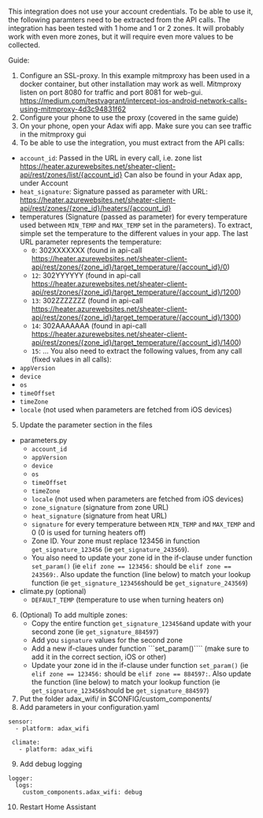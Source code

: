 This integration does not use your account credentials. To be able to use it, the following paramters need to be extracted from the API calls.
The integration has been tested with 1 home and 1 or 2 zones. It will probably  work with even more zones, but it will require even more values to be collected.

Guide:
1. Configure an SSL-proxy. In this example mitmproxy has been used in a docker container, but other installation may work as well. Mitmproxy listen on port 8080 for traffic and port 8081 for web-gui. https://medium.com/testvagrant/intercept-ios-android-network-calls-using-mitmproxy-4d3c94831f62
2. Configure your phone to use the proxy (covered in the same guide)
3. On your phone, open your Adax wifi app. Make sure you can see traffic in the mitmproxy gui
4. To be able to use the integration, you must extract from the API calls:
- ```account_id```: Passed in the URL in every call, i.e. zone list https://heater.azurewebsites.net/sheater-client-api/rest/zones/list/{account_id} Can also be found in your Adax app, under Account
- ```heat_signature```: Signature passed as parameter with URL: https://heater.azurewebsites.net/sheater-client-api/rest/zones/{zone_id}/heaters/{account_id}
- temperatures (Signature (passed as parameter) for every temperature used between ```MIN_TEMP``` and ```MAX_TEMP``` set in the parameters). To extract, simple set the temperature to the different values in your app. The last URL parameter represents the temperature:
  - ```0```: 302XXXXXXX (found in api-call https://heater.azurewebsites.net/sheater-client-api/rest/zones/{zone_id}/target_temperature/{account_id}/0)
  - ```12```: 302YYYYYY (found in api-call https://heater.azurewebsites.net/sheater-client-api/rest/zones/{zone_id}/target_temperature/{account_id}/1200)
  - ```13```: 302ZZZZZZZ (found in api-call https://heater.azurewebsites.net/sheater-client-api/rest/zones/{zone_id}/target_temperature/{account_id}/1300)
  - ```14```: 302AAAAAAA (found in api-call https://heater.azurewebsites.net/sheater-client-api/rest/zones/{zone_id}/target_temperature/{account_id}/1400)
  - ```15```: ...
You also need to extract the following values, from any call (fixed values in all calls):
- ```appVersion```
- ```device```
- ```os```
- ```timeOffset```
- ```timeZone```
- ```locale``` (not used when parameters are fetched from iOS devices)
5. Update the parameter section in the files 
- parameters.py
	- ```account_id```
	- ```appVersion```
	- ```device```
	- ```os```
	- ```timeOffset```
	- ```timeZone```
	- ```locale``` (not used when parameters are fetched from iOS devices)
	- ```zone_signature``` (signature from zone URL)
	- ```heat_signature``` (signature from heat URL)
	- ```signature``` for every temperature between ```MIN_TEMP``` and ```MAX_TEMP``` and 0 (0 is used for turning heaters off)
	- Zone ID. Your zone must replace 123456 in function ```get_signature_123456``` (ie ```get_signature_243569```).
	- You also need to update your zone id in the if-clause under function ```set_param()``` (ie ```elif zone == 123456:``` should be  ```elif zone == 243569:```. Also update the function (line below) to match your lookup function (ie ```get_signature_123456```should be ```get_signature_243569```)
- climate.py (optional)
	- ```DEFAULT_TEMP``` (temperature to use when turning heaters on)
6. (Optional) To add multiple zones:
	- Copy the entire function ```get_signature_123456```and update with your second zone (ie ```get_signature_884597```)
	- Add you ```signature``` values for the second zone
	- Add a new if-claues under function ```set_param()```` (make sure to add it in the correct section, iOS or other)
	- Update your zone id in the if-clause under function ```set_param()``` (ie ```elif zone == 123456:``` should be  ```elif zone == 884597:```. Also update the function (line below) to match your lookup function (ie ```get_signature_123456```should be ```get_signature_884597```)
7. Put the folder adax_wifi/ in $CONFIG/custom_components/
8. Add parameters in your configuration.yaml
 ```
 sensor:
   - platform: adax_wifi
   ```
```
 climate:
   - platform: adax_wifi
   ```
9. Add debug logging
 ```
 logger:
   logs:
     custom_components.adax_wifi: debug
```
10. Restart Home Assistant
